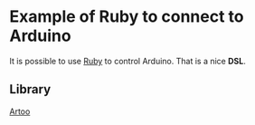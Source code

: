 # Example of Ruby to connect to Arduino

  It is possible to use [Ruby](https://www.ruby-lang.org/en/) to control Arduino. That is a nice __DSL__. 


## Library

  [Artoo](http://artoo.io/)
